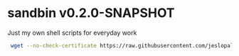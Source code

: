 # sandbin v0.2.0-SNAPSHOT

Just my own shell scripts for everyday work

```zsh
 wget --no-check-certificate https://raw.githubusercontent.com/jeslopalo/sandbin/master/install.sh -O - | sh

```
